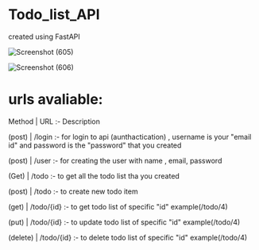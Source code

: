 # Todo_list_API
created using FastAPI


![Screenshot (605)](https://user-images.githubusercontent.com/92995145/193022094-ffa68c62-77f0-4cae-825f-f8cace9ed2b0.png)




![Screenshot (606)](https://user-images.githubusercontent.com/92995145/193022140-3657a1b8-1f39-40e3-884b-f978a19786dc.png)



# urls avaliable:

Method    | URL  :-  Description

(post)    | /login :- for login to api (aunthactication) , username is your "email id"  and password is the "password" that you created

(post)    | /user :- for creating the user with name , email, password

(Get)     | /todo :-  to get all the todo list tha you created

(post)    | /todo :-  to create new todo item

(get)     | /todo/{id} :-  to get todo list of specific "id" example(/todo/4)

(put)     | /todo/{id} :-  to update todo list of specific "id" example(/todo/4)

(delete)  | /todo/{id} :-  to delete  todo list of specific "id" example(/todo/4)
